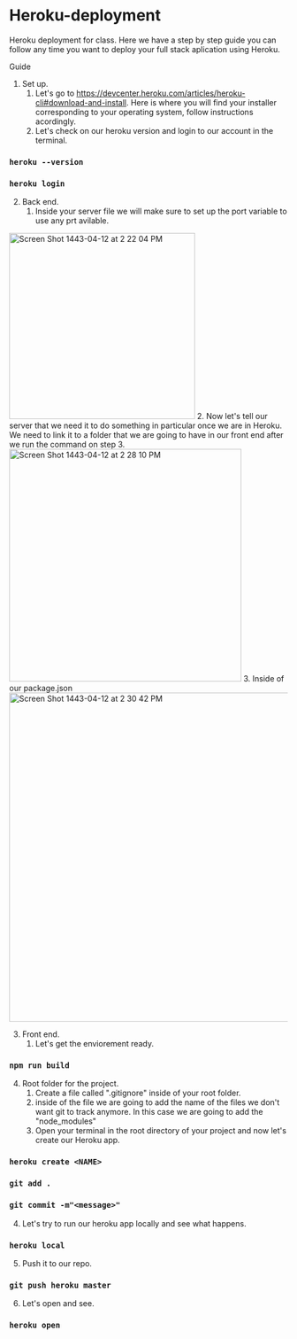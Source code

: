 # Heroku-deployment
Heroku deployment for class. Here we have a step by step guide you can follow any time you want to deploy your full stack aplication using Heroku.


Guide

1. Set up.
    1. Let's go to https://devcenter.heroku.com/articles/heroku-cli#download-and-install.
    Here is where you will find your installer corresponding to your operating system, follow instructions acordingly.
    2. Let's check on our heroku version and login to our account in the terminal.
### `heroku --version`

### `heroku login`

2. Back end.
    1. Inside your server file we will make sure to set up the port variable to use any prt avilable.
<img width="336" alt="Screen Shot 1443-04-12 at 2 22 04 PM" src="https://user-images.githubusercontent.com/63668672/142191448-ed925bba-c6ea-4194-a7c2-29d40c34cb99.png">
    2. Now let's tell our server that we need it to do something in particular once we are in Heroku. We need to link it to a folder that we are going to have in our front end after we run the command on step 3.
<img width="420" alt="Screen Shot 1443-04-12 at 2 28 10 PM" src="https://user-images.githubusercontent.com/63668672/142192390-153df10b-311a-403e-a79b-7e1b82fb3f73.png">
    3. Inside of our package.json
<img width="594" alt="Screen Shot 1443-04-12 at 2 30 42 PM" src="https://user-images.githubusercontent.com/63668672/142192739-45c19c61-22bf-404e-9936-30ca6d1bd494.png">

3. Front end.
    1. Let's get the enviorement ready.
### `npm run build`

4. Root folder for the project.
    1. Create a file called ".gitignore" inside of your root folder.
    2. inside of the file we are going to add the name of the files we don't want git to track anymore. In this case we are going to add the "node_modules"
    3. Open your terminal in the root directory of your project and now let's create our Heroku app.
### `heroku create <NAME>`
### `git add .`
### `git commit -m"<message>"`
   4. Let's try to run our heroku app locally and see what happens.
### `heroku local`
   5. Push it to our repo.
### `git push heroku master`
   6. Let's open and see.
### `heroku open`

